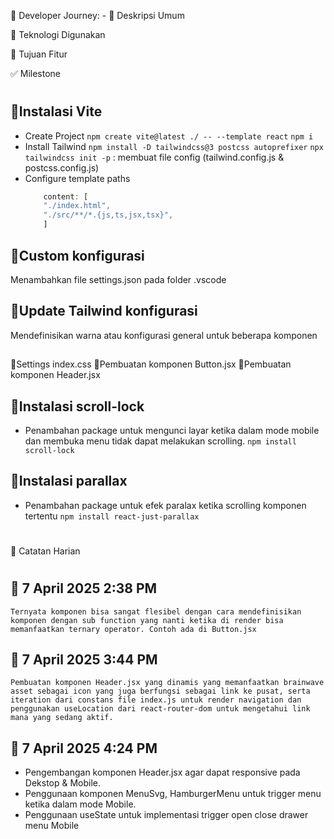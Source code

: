 📘 Developer Journey: -
📝 Deskripsi Umum

🧰 Teknologi Digunakan

🎯 Tujuan Fitur

✅ Milestone
#
## 🔹Instalasi Vite
- Create Project
    `npm create vite@latest ./ -- --template react`
    `npm i`
- Install Tailwind
    `npm install -D tailwindcss@3 postcss autoprefixer`
    `npx tailwindcss init -p` : membuat file config (tailwind.config.js & postcss.config.js)
- Configure template paths
    ```typescript
        content: [
        "./index.html",
        "./src/**/*.{js,ts,jsx,tsx}",
        ]
    ```
##

## 🔹Custom konfigurasi 
Menambahkan file settings.json pada folder .vscode
##

## 🔹Update Tailwind konfigurasi 
Mendefinisikan warna atau konfigurasi general untuk beberapa komponen
##

🔹Settings index.css
🔹Pembuatan komponen Button.jsx
🔹Pembuatan komponen Header.jsx

## 🔹Instalasi scroll-lock
- Penambahan package untuk mengunci layar ketika dalam mode mobile dan membuka menu tidak dapat melakukan scrolling.
    `npm install scroll-lock` 
##

## 🔹Instalasi parallax
- Penambahan package untuk efek paralax ketika scrolling komponen tertentu
    `npm install react-just-parallax` 
##

# 

📅 Catatan Harian
#
## 📅 7 April 2025 2:38 PM
    Ternyata komponen bisa sangat flesibel dengan cara mendefinisikan komponen dengan sub function yang nanti ketika di render bisa memanfaatkan ternary operator. Contoh ada di Button.jsx
##
## 📅 7 April 2025 3:44 PM
    Pembuatan komponen Header.jsx yang dinamis yang memanfaatkan brainwave asset sebagai icon yang juga berfungsi sebagai link ke pusat, serta iteration dari constans file index.js untuk render navigation dan penggunakan useLocation dari react-router-dom untuk mengetahui link mana yang sedang aktif.
##
## 📅 7 April 2025 4:24 PM
- Pengembangan komponen Header.jsx agar dapat responsive pada Dekstop & Mobile. 
- Penggunaan komponen MenuSvg, HamburgerMenu untuk trigger menu ketika dalam mode Mobile. 
- Penggunaan useState untuk implementasi trigger open close drawer menu Mobile
##
# 

